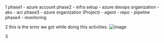 1
phase1 - azure account
phase2 - infra setup
         - azure devops organization
		     - aks
		     - acr
phase3 - azure organization (Project)
         - agent
		     - repo
		     - pipeline 
phase4 - monitoring

2
this is the error we got while doing this activities.
![image](https://github.com/user-attachments/assets/00866616-a2d9-4868-a312-ec3ded7027ac)


3


